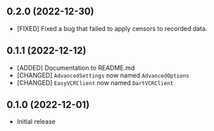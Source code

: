 ## 0.2.0 (2022-12-30)
- [FIXED] Fixed a bug that failed to apply censors to recorded data.

## 0.1.1 (2022-12-12)
- [ADDED] Documentation to README.md
- [CHANGED] `AdvancedSettings` now named `AdvancedOptions`
- [CHANGED] `EasyVCRClient` now named `DartVCRClient`

## 0.1.0 (2022-12-01)

- Initial release
